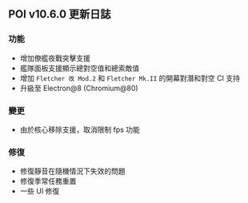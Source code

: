 ## POI v10.6.0 更新日誌

### 功能

- 增加僚艦夜戰突擊支援
- 艦隊面板支援顯示總對空值和總索敵值
- 增加 `Fletcher 改 Mod.2` 和 `Fletcher Mk.II` 的開幕對潛和對空 CI 支持
- 升級至 Electron@8 (Chromium@80)

### 變更

- 由於核心移除支援，取消限制 fps 功能

### 修復

- 修復靜音在隨機情況下失效的問題
- 修復季常任務重置
- 一些 UI 修復
